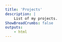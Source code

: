 ```yaml
---
title: 'Projects'
description: |
    List of my projects.
ShowBreadCrumbs: false
outputs:
    - html
---
```

